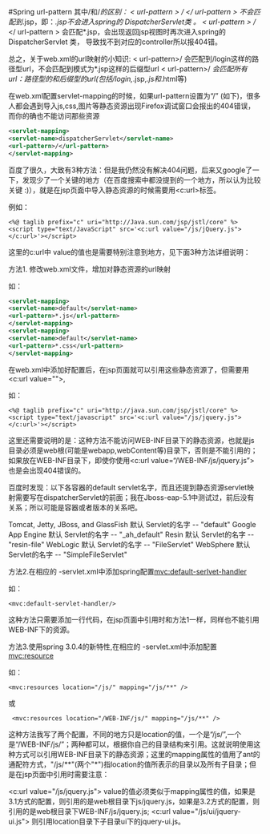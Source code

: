 #Spring  url-pattern 其中/和/*的区别：
< url-pattern > / </ url-pattern >   不会匹配到*.jsp，即：*.jsp不会进入spring的 DispatcherServlet类 。 
< url-pattern > /* </ url-pattern > 会匹配*.jsp，会出现返回jsp视图时再次进入spring的DispatcherServlet 类， 导致找不到对应的controller所以报404错。 

总之，关于web.xml的url映射的小知识: 
< url-pattern>/</url-pattern>  会匹配到/login这样的路径型url，不会匹配到模式为*.jsp这样的后缀型url 
< url-pattern>/*</url-pattern> 会匹配所有url：路径型的和后缀型的url(包括/login,*.jsp,*.js和*.html等)


在web.xml配置servlet-mapping的时候，如果url-pattern设置为“/” (如下)，很多人都会遇到导入js,css,图片等静态资源出现Firefox调试窗口会报出的404错误，而你的确也不能访问那些资源
```xml
<servlet-mapping>
<servlet-name>dispatcherServlet</servlet-name>
<url-pattern>/</url-pattern>
</servlet-mapping>
```
百度了很久，大致有3种方法：但是我仍然没有解决404问题，后来又google了一下，发现少了一个关键的地方（在百度搜索中都没提到的一个地方，所以认为比较关键 :)），就是在jsp页面中导入静态资源的时候需要用<c:url>标签。

例如：
```
<%@ taglib prefix="c" uri="http://Java.sun.com/jsp/jstl/core" %>
<script type="text/JavaScript" src='<c:url value="/js/jQuery.js"></c:url>'></script>
```
这里的c:url中 value的值也是需要特别注意到地方，见下面3种方法详细说明：


方法1. 修改web.xml文件，增加对静态资源的url映射

如：
```xml
<servlet-mapping>
<servlet-name>default</servlet-name>
<url-pattern>*.js</url-pattern>
</servlet-mapping>
<servlet-mapping>
<servlet-name>default</servlet-name>
<url-pattern>*.css</url-pattern>
</servlet-mapping>
```
在web.xml中添加好配置后，在jsp页面就可以引用这些静态资源了，但需要用<c:url value="">,

如：
```
<%@ taglib prefix="c" uri="http://java.sun.com/jsp/jstl/core" %>
<script type="text/javascript" src='<c:url value="/js/jquery.js"></c:url>'></script>
```
这里还需要说明的是：这种方法不能访问WEB-INF目录下的静态资源，也就是js目录必须是web根(可能是webapp,webContent等)目录下，否则是不能引用的；
如果放在WEB-INF目录下，即使你使用<c:url value=“/WEB-INF/js/jquery.js”>也是会出现404错误的。

百度时发现：以下各容器的default servlet名字，而且还提到静态资源servlet映射需要写在dispatcherServlet的前面；我在Jboss-eap-5.1中测试过，前后没有关系；所以可能是容器或者版本的关系吧。

Tomcat, Jetty, JBoss, and GlassFish  默认 Servlet的名字 -- "default"
Google App Engine 默认 Servlet的名字 -- "_ah_default"
Resin 默认 Servlet的名字 -- "resin-file"
WebLogic 默认 Servlet的名字  -- "FileServlet"
WebSphere  默认 Servlet的名字 -- "SimpleFileServlet" 


方法2.在相应的 -servlet.xml中添加spring配置<mvc:default-serlvet-handler>

如：
```
<mvc:default-servlet-handler/>
```
这种方法只需要添加一行代码，在jsp页面中引用时和方法1一样，同样也不能引用WEB-INF下的资源。


方法3.使用spring 3.0.4的新特性,在相应的 -servlet.xml中添加配置<mvc:resource>

如：
```
<mvc:resources location="/js/" mapping="/js/**" />
```
或
```
 <mvc:resources location="/WEB-INF/js/" mapping="/js/**" />
```
这种方法我写了两个配置，不同的地方只是location的值，一个是“/js/”,一个是“/WEB-INF/js/”；两种都可以，根据你自己的目录结构来引用。这就说明使用这种方式可以引用WEB-INF目录下的静态资源；这里的mapping属性的值用了ant的通配符方式，"/js/**"(两个"*")指location的值所表示的目录以及所有子目录；但是在jsp页面中引用时需要注意：

<c:url value="/js/jquery.js"> value的值必须类似于mapping属性的值，如果是3.1方式的配置，则引用的是web根目录下js/jquery.js，如果是3.2方式的配置，则引用的是web根目录下WEB-INF/js/jquery.js;
<c:url value="/js/ui/jquery-ui.js"> 则引用location目录下子目录ui下的jquery-ui.js。


